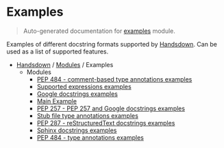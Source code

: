 # Examples

> Auto-generated documentation for [examples](https://github.com/vemel/handsdown/blob/main/examples/__init__.py) module.

Examples of different docstring formats supported by [Handsdown](../handsdown/index.md#handsdown).
Can be used as a list of supported features.

- [Handsdown](../README.md#-handsdown---python-documentation-generator) / [Modules](../MODULES.md#modules) / Examples
    - Modules
        - [PEP 484 - comment-based type annotations examples](comment_typed.md#pep-484---comment-based-type-annotations-examples)
        - [Supported expressions examples](expressions.md#supported-expressions-examples)
        - [Google docstrings examples](google_docstrings.md#google-docstrings-examples)
        - [Main Example](main_example.md#main-example)
        - [PEP 257 - PEP 257 and Google docstrings examples](pep257_docstrings.md#pep-257---pep-257-and-google-docstrings-examples)
        - [Stub file type annotations examples](pyi_typed.md#stub-file-type-annotations-examples)
        - [PEP 287 - reStructuredText docstrings examples](rst_docstrings.md#pep-287---restructuredtext-docstrings-examples)
        - [Sphinx docstrings examples](sphinx_docstrings.md#sphinx-docstrings-examples)
        - [PEP 484 - type annotations examples](typed.md#pep-484---type-annotations-examples)
